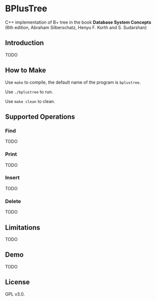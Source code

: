 # BPlusTree
C++ implementation of B+ tree in the book **Database System Concepts** (6th edition, Abraham Silberschatz, Henyu F. Korth and S. Sudarshan)
## Introduction
TODO
## How to Make
Use ```make``` to compile, the default name of the program is ```bplustree```.

Use ```./bplustree``` to run.

Use ```make clean``` to clean.
## Supported Operations
### Find  
TODO
### Print  
TODO
### Insert
TODO
### Delete  
TODO
## Limitations  
TODO
## Demo 
TODO
## License  
GPL v3.0.
